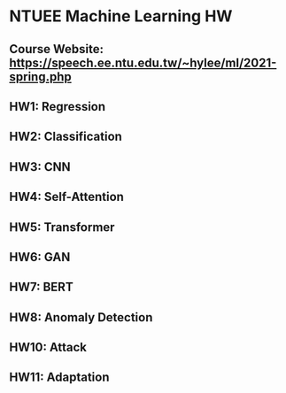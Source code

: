 # NTUEE Machine Learning HW
## Course Website: https://speech.ee.ntu.edu.tw/~hylee/ml/2021-spring.php
## HW1: Regression
## HW2: Classification
## HW3: CNN
## HW4: Self-Attention
## HW5: Transformer
## HW6: GAN
## HW7: BERT
## HW8: Anomaly Detection
## HW10: Attack
## HW11: Adaptation
